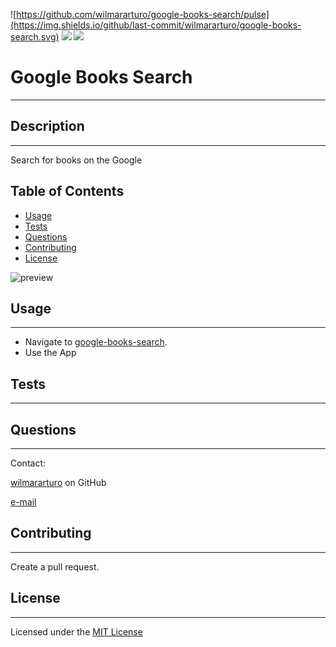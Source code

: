 ![https://github.com/wilmararturo/google-books-search/pulse](https://img.shields.io/github/last-commit/wilmararturo/google-books-search.svg)
![](https://img.shields.io/badge/license-MIT%20License-blue)
![](https://travis-ci.com/wilmararturo/google-books-search.svg?branch=main)

# Google Books Search

---

## Description

---

Search for books on the Google

## Table of Contents

- [Usage](#usage)
- [Tests](#tests)
- [Questions](#questions)
- [Contributing](#contributing)
- [License](#license)

![preview]()

## Usage

---

- Navigate to [google-books-search](https://whispering-basin-98176.herokuapp.com/).
- Use the App

## Tests

---

## Questions

---

Contact:

[wilmararturo](https://github.com/wilmararturo) on GitHub

[e-mail](mailto:wilmars@gmail.com)

## Contributing

---

Create a pull request.

## License

---

Licensed under the [MIT License](https://api.github.com/licenses/mit)

